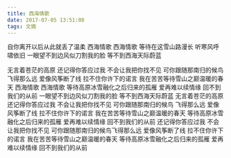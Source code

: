 ```yaml
---
title: 西海情歌
date: 2017-07-05 13:51:08
tags: 文摘
---
```


自你离开以后从此就丢了温柔
西海情歌
西海情歌
等待在这雪山路漫长
听寒风呼啸依旧
一眼望不到边风似刀割我的脸
等不到西海天际蔚蓝

<!-- more -->

无言着苍茫的高原
还记得你答应过我
不会让我把你找不见
可你跟随那南归的候鸟飞得那么远
爱像风筝断了线
拉不住你许下的诺言
我在苦苦等待雪山之巅温暖的春天
西海情歌
西海情歌
等待高原冰雪融化之后归来的孤雁
爱再难以续情缘
回不到我们的从前
一眼望不到边风似刀割我的脸
等不到西海天际蔚蓝
无言着苍茫的高原
还记得你答应过我
不会让我把你找不见
可你跟随那南归的候鸟
飞得那么远
爱像风筝断了线
拉不住你许下的诺言
我在苦苦等待雪山之巅温暖的春天
等待高原冰雪融化之后归来的孤雁
爱再难以续情缘
回不到我们的从前
还记得你答应过我
不会让我把你找不见
可你跟随那南归的候鸟飞得那么远
爱像风筝断了线
拉不住你许下的诺言
我在苦苦等待雪山之巅温暖的春天
等待高原冰雪融化之后归来的孤雁
爱再难以续情缘
回不到我们的从前
